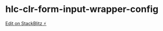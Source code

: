 # hlc-clr-form-input-wrapper-config

[Edit on StackBlitz ⚡️](https://stackblitz.com/edit/hlc-clr-form-input-wrapper-config)
